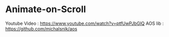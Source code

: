 # Animate-on-Scroll
Youtube Video : https://www.youtube.com/watch?v=ptfUwPJbGlQ
AOS lib : https://github.com/michalsnik/aos
